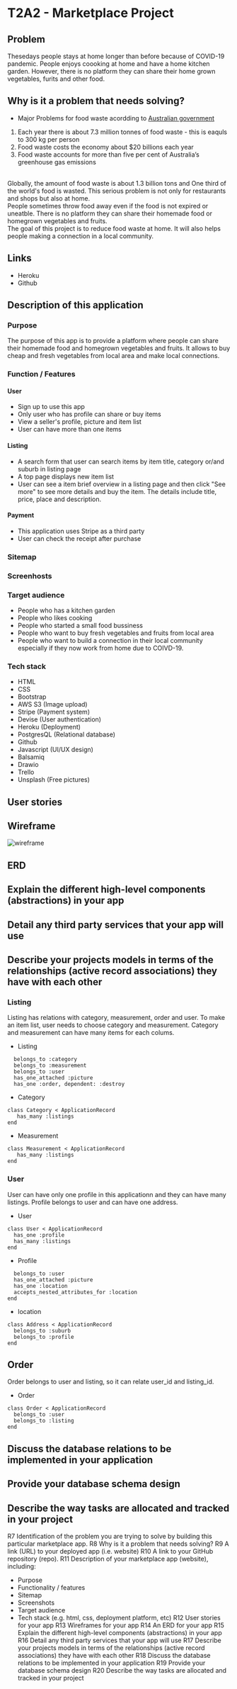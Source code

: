 # T2A2 - Marketplace Project
## Problem
Thesedays people stays at home longer than before because of COVID-19 pandemic. People enjoys coooking at home and have a home kitchen garden. However, there is no platform they can share their home grown vegetables, furits and other food.

## Why is it a problem that needs solving?
- Major Problems for food waste acordding to [Australian government](https://www.environment.gov.au/protection/waste/food-waste#:~:text=Food%20waste%20is%20also%20a%20major%20problem%20in,five%20per%20cent%20of%20Australia%E2%80%99s%20greenhouse%20gas%20emissions.)
1. Each year there is about 7.3 million tonnes of food waste - this is eaquls to 300 kg per person
2. Food waste costs the economy about $20 billions each year
3. Food waste accounts for more than five per cent of Australia’s greenhouse gas emissions
<br>
Globally, the amount of food waste is about 1.3 billion tons and One third of the world's food is wasted. This serious problem is not only for restaurants and shops but also at home. <br>
People sometimes throw food away even if the food is not expired or uneatble. There is no platform they can share their homemade food or homegrown vegetables and fruits. <br> 
The goal of this project is to reduce food waste at home. It will also helps people making a connection in a local community.

## Links
- Heroku
- Github

## Description of this application
### Purpose 
The purpose of this app is to provide a platform where people can share their homemade food and homegrown vegetables and fruits. It allows to buy cheap and fresh vegetables from local area and make local connections.

### Function / Features
#### User 
- Sign up to use this app
- Only user who has profile can share or buy items
- View a seller's profile, picture and item list
- User can have more than one items 

#### Listing
- A search form that user can search items by item title, category or/and suburb in listing page
- A top page displays new item list
- User can see a item brief overview in a listing page and then click "See more" to see more details and buy the item. The details include title, price, place and description.

#### Payment
- This application uses Stripe as a third party
- User can check the receipt after purchase

### Sitemap

### Screenhosts

### Target audience
- People who has a kitchen garden
- People who likes cooking
- People who started a small food bussiness
- People who want to buy fresh vegetables and fruits from local area
- People who want to build a connection in their local community especially if they now work from home due to COIVD-19.

### Tech stack
- HTML
- CSS
- Bootstrap
- AWS S3 (Image upload)
- Stripe (Payment system)
- Devise (User authentication)
- Heroku (Deployment)
- PostgresQL (Relational database)
- Github
- Javascript (UI/UX design)
- Balsamiq
- Drawio
- Trello
- Unsplash (Free pictures)

## User stories


## Wireframe
![wireframe](docs/marketplace.png)

## ERD

## Explain the different high-level components (abstractions) in your app

## Detail any third party services that your app will use

## Describe your projects models in terms of the relationships (active record associations) they have with each other

### Listing 
Listing has  relations with category, measurement, order and user.
To make an item list, user needs to choose category and measurement. Category and measurement can have many items for each colums.
- Listing
``` class Listing < ApplicationRecord
  belongs_to :category
  belongs_to :measurement
  belongs_to :user
  has_one_attached :picture
  has_one :order, dependent: :destroy
 ```
 
 - Category
 ```
 class Category < ApplicationRecord
    has_many :listings
end
```
 
 - Measurement
 ```
 class Measurement < ApplicationRecord
    has_many :listings
end
```
### User
User can have only one profile in this applicationn and they can have many listings.
Profile belongs to user and can have one address. 
 - User
``` 
class User < ApplicationRecord
  has_one :profile
  has_many :listings
end
```

- Profile 
``` class Profile < ApplicationRecord
  belongs_to :user
  has_one_attached :picture
  has_one :location
  accepts_nested_attributes_for :location
end
```

- location
``` 
class Address < ApplicationRecord
  belongs_to :suburb
  belongs_to :profile
end
```

## Order
Order belongs to user and listing, so it can relate user_id and listing_id.

- Order
```
class Order < ApplicationRecord
  belongs_to :user
  belongs_to :listing
end
```


 

## Discuss the database relations to be implemented in your application
## Provide your database schema design
## Describe the way tasks are allocated and tracked in your project


R7	Identification of the problem you are trying to solve by building this particular marketplace app.
R8	Why is it a problem that needs solving?
R9	A link (URL) to your deployed app (i.e. website)
R10	A link to your GitHub repository (repo).
R11	Description of your marketplace app (website), including:
- Purpose
- Functionality / features
- Sitemap
- Screenshots
- Target audience
- Tech stack (e.g. html, css, deployment platform, etc)
R12	User stories for your app
R13	Wireframes for your app
R14	An ERD for your app
R15	Explain the different high-level components (abstractions) in your app
R16	Detail any third party services that your app will use
R17	Describe your projects models in terms of the relationships (active record associations) they have with each other
R18	Discuss the database relations to be implemented in your application
R19	Provide your database schema design
R20	Describe the way tasks are allocated and tracked in your project
